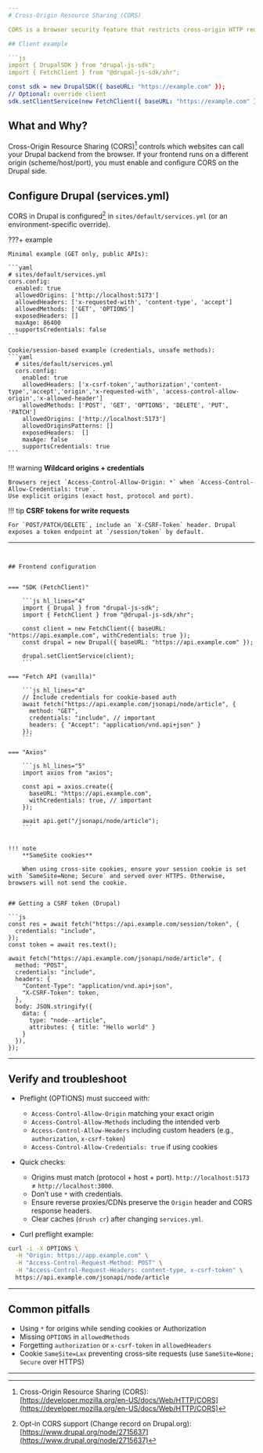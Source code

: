 ```yaml
---
# Cross-Origin Resource Sharing (CORS)

CORS is a browser security feature that restricts cross-origin HTTP requests initiated from scripts running in the browser. This guide explains how to enable CORS in your Drupal backend and how to configure the SDK on the client.

## Client example

```js
import { DrupalSDK } from "drupal-js-sdk";
import { FetchClient } from "@drupal-js-sdk/xhr";

const sdk = new DrupalSDK({ baseURL: "https://example.com" });
// Optional: override client
sdk.setClientService(new FetchClient({ baseURL: "https://example.com" }));
```

## What and Why?

Cross-Origin Resource Sharing (CORS)[^1] controls which websites can call your Drupal backend from the browser.
If your frontend runs on a different origin (scheme/host/port), you must enable and configure CORS on the Drupal side.

[^1]: Cross-Origin Resource Sharing (CORS): [https://developer.mozilla.org/en-US/docs/Web/HTTP/CORS](https://developer.mozilla.org/en-US/docs/Web/HTTP/CORS)



## Configure Drupal (services.yml)

CORS in Drupal is configured[^2] in `sites/default/services.yml` (or an environment-specific override).

[^2]:
    Opt-in CORS support (Change record on Drupal.org): [https://www.drupal.org/node/2715637](https://www.drupal.org/node/2715637)

???+ example

    Minimal example (GET only, public APIs):

    ```yaml
    # sites/default/services.yml
    cors.config:
      enabled: true
      allowedOrigins: ['http://localhost:5173']
      allowedHeaders: ['x-requested-with', 'content-type', 'accept']
      allowedMethods: ['GET', 'OPTIONS']
      exposedHeaders: []
      maxAge: 86400
      supportsCredentials: false
    ```

    Cookie/session-based example (credentials, unsafe methods):
    ```yaml
      # sites/default/services.yml
      cors.config:
        enabled: true
        allowedHeaders: ['x-csrf-token','authorization','content-type','accept','origin','x-requested-with', 'access-control-allow-origin','x-allowed-header']
        allowedMethods: ['POST', 'GET', 'OPTIONS', 'DELETE', 'PUT', 'PATCH']
        allowedOrigins: ['http://localhost:5173']
        allowedOriginsPatterns: []
        exposedHeaders:  []
        maxAge: false
        supportsCredentials: true
    ```


!!! warning
    **Wildcard origins + credentials**

    Browsers reject `Access-Control-Allow-Origin: *` when `Access-Control-Allow-Credentials: true`.
    Use explicit origins (exact host, protocol and port).

!!! tip
    **CSRF tokens for write requests**

    For `POST/PATCH/DELETE`, include an `X-CSRF-Token` header. Drupal exposes a token endpoint at `/session/token` by default.

---
```


## Frontend configuration


=== "SDK (FetchClient)"

    ```js hl_lines="4"
    import { Drupal } from "drupal-js-sdk";
    import { FetchClient } from "@drupal-js-sdk/xhr";

    const client = new FetchClient({ baseURL: "https://api.example.com", withCredentials: true });
    const drupal = new Drupal({ baseURL: "https://api.example.com" });

    drupal.setClientService(client);
    ```

=== "Fetch API (vanilla)"

    ```js hl_lines="4"
    // Include credentials for cookie-based auth
    await fetch("https://api.example.com/jsonapi/node/article", {
      method: "GET",
      credentials: "include", // important
      headers: { "Accept": "application/vnd.api+json" }
    });
    ```

=== "Axios"

    ```js hl_lines="5"
    import axios from "axios";

    const api = axios.create({
      baseURL: "https://api.example.com",
      withCredentials: true, // important
    });

    await api.get("/jsonapi/node/article");
    ```


!!! note
    **SameSite cookies**

    When using cross-site cookies, ensure your session cookie is set with `SameSite=None; Secure` and served over HTTPS. Otherwise, browsers will not send the cookie.


## Getting a CSRF token (Drupal)

```js
const res = await fetch("https://api.example.com/session/token", {
  credentials: "include",
});
const token = await res.text();

await fetch("https://api.example.com/jsonapi/node/article", {
  method: "POST",
  credentials: "include",
  headers: {
    "Content-Type": "application/vnd.api+json",
    "X-CSRF-Token": token,
  },
  body: JSON.stringify({
    data: {
      type: "node--article",
      attributes: { title: "Hello world" }
    }
  }),
});
```

---

## Verify and troubleshoot

- Preflight (OPTIONS) must succeed with:
  - `Access-Control-Allow-Origin` matching your exact origin
  - `Access-Control-Allow-Methods` including the intended verb
  - `Access-Control-Allow-Headers` including custom headers (e.g., `authorization`, `x-csrf-token`)
  - `Access-Control-Allow-Credentials: true` if using cookies

- Quick checks:
  - Origins must match (protocol + host + port). `http://localhost:5173` ≠ `http://localhost:3000`.
  - Don’t use `*` with credentials.
  - Ensure reverse proxies/CDNs preserve the `Origin` header and CORS response headers.
  - Clear caches (`drush cr`) after changing `services.yml`.

- Curl preflight example:

```bash
curl -i -X OPTIONS \
  -H "Origin: https://app.example.com" \
  -H "Access-Control-Request-Method: POST" \
  -H "Access-Control-Request-Headers: content-type, x-csrf-token" \
  https://api.example.com/jsonapi/node/article
```

---

## Common pitfalls

- Using `*` for origins while sending cookies or Authorization
- Missing `OPTIONS` in `allowedMethods`
- Forgetting `authorization` or `x-csrf-token` in `allowedHeaders`
- Cookie `SameSite=Lax` preventing cross-site requests (use `SameSite=None; Secure` over HTTPS)

---

